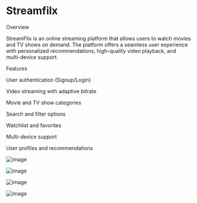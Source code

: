 # Streamfilx

Overview

StreamFlix is an online streaming platform that allows users to watch movies and TV shows on demand. The platform offers a seamless user experience with personalized recommendations, high-quality video playback, and multi-device support.

Features

User authentication (Signup/Login)

Video streaming with adaptive bitrate

Movie and TV show categories

Search and filter options

Watchlist and favorites

Multi-device support

User profiles and recommendations

![image](https://github.com/user-attachments/assets/043d5ea8-be1d-43e6-abc0-e82261325928)


![image](https://github.com/user-attachments/assets/21231ee6-0e95-455f-b26b-41e4d5643603)

![image](https://github.com/user-attachments/assets/94d8a02f-621e-411b-b08d-d33eccbaf3b0)


![image](https://github.com/user-attachments/assets/407d1160-c986-4ca6-8bdf-399a88224098)



